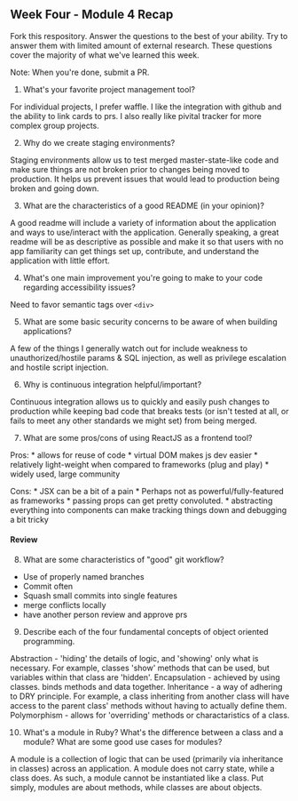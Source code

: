 ## Week Four - Module 4 Recap

Fork this respository. Answer the questions to the best of your ability. Try to answer them with limited amount of external research. These questions cover the majority of what we've learned this week. 

Note: When you're done, submit a PR. 

1. What's your favorite project management tool?

  For individual projects, I prefer waffle. I like the integration with github and the ability to link cards to prs. I also really like pivital tracker for more complex group projects.

2. Why do we create staging environments?

  Staging environments allow us to test merged master-state-like code and make sure things are not broken prior to changes being moved to production. It helps us prevent issues that would lead to production being broken and going down.

3. What are the characteristics of a good README (in your opinion)?

  A good readme will include a variety of information about the application and ways to use/interact with the application. Generally speaking, a great readme will be as descriptive as possible and make it so that users with no app familiarity can get things set up, contribute, and understand the application with little effort.

4. What's one main improvement you're going to make to your code regarding accessibility issues?

  Need to favor semantic tags over `<div>`

5. What are some basic security concerns to be aware of when building applications?

  A few of the things I generally watch out for include weakness to unauthorized/hostile params & SQL injection, as well as privilege escalation and hostile script injection.

6. Why is continuous integration helpful/important?

  Continuous integration allows us to quickly and easily push changes to production while keeping bad code that breaks tests (or isn't tested at all, or fails to meet any other standards we might set) from being merged.

7. What are some pros/cons of using ReactJS as a frontend tool?

  Pros:
    * allows for reuse of code
    * virtual DOM makes js dev easier
    * relatively light-weight when compared to frameworks (plug and play)
    * widely used, large community

  Cons:
    * JSX can be a bit of a pain
    * Perhaps not as powerful/fully-featured as frameworks
    * passing props can get pretty convoluted.
    * abstracting everything into components can make tracking things down and debugging a bit tricky

#### Review  

8. What are some characteristics of "good" git workflow?

  * Use of properly named branches
  * Commit often
  * Squash small commits into single features
  * merge conflicts locally
  * have another person review and approve prs

9. Describe each of the four fundamental concepts of object oriented programming.

  Abstraction - 'hiding' the details of logic, and 'showing' only what is necessary. For example, classes 'show' methods that can be used, but variables within that class are 'hidden'.
  Encapsulation - achieved by using classes. binds methods and data together.
  Inheritance - a way of adhering to DRY principle. For example, a class inheriting from another class will have access to the parent class' methods without having to actually define them.
  Polymorphism - allows for 'overriding' methods or charactaristics of a class.  

10. What's a module in Ruby? What's the difference between a class and a module? What are some good use cases for modules?

  A module is a collection of logic that can be used (primarily via inheritance in classes) across an application. A module does not carry state, while a class does. As such, a module cannot be instantiated like a class. Put simply, modules are about methods, while classes are about objects. 
